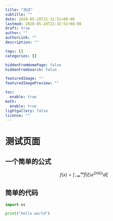```yaml
---
title: "测试"
subtitle: ""
date: 2020-05-28T22:32:51+08:00
lastmod: 2020-05-28T22:32:51+08:00
draft: true
author: ""
authorLink: ""
description: ""

tags: []
categories: []

hiddenFromHomePage: false
hiddenFromSearch: false

featuredImage: ""
featuredImagePreview: ""

toc:
  enable: true
math:
  enable: true
lightgallery: false
license: ""
---
```


<!--more-->

# 测试页面

## 一个简单的公式

$$
f(x)=\int_{-\infty}^{\infty} \hat{f}(\xi) e^{2 \pi i \xi x} d \xi
$$

## 简单的代码

```python
import os

print("hello world")
```
